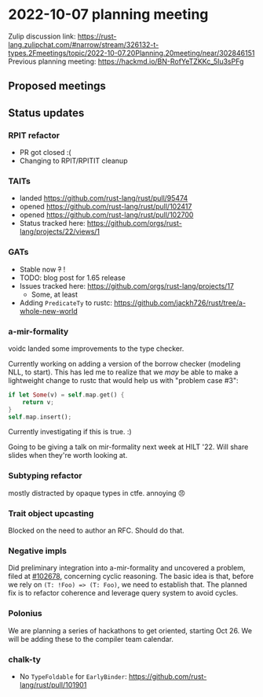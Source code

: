 # 2022-10-07 planning meeting

Zulip discussion link: https://rust-lang.zulipchat.com/#narrow/stream/326132-t-types.2Fmeetings/topic/2022-10-07.20Planning.20meeting/near/302846151
Previous planning meeting: https://hackmd.io/BN-RofYeTZKKc_5Iu3sPFg

## Proposed meetings

## Status updates

### RPIT refactor

* PR got closed :(
* Changing to RPIT/RPITIT cleanup

### TAITs

* landed https://github.com/rust-lang/rust/pull/95474
* opened https://github.com/rust-lang/rust/pull/102417
* opened https://github.com/rust-lang/rust/pull/102700
* Status tracked here: https://github.com/orgs/rust-lang/projects/22/views/1

### GATs

* Stable now ~~?~~ !
* TODO: blog post for 1.65 release
* Issues tracked here: https://github.com/orgs/rust-lang/projects/17
    * Some, at least
* Adding `PredicateTy` to rustc: https://github.com/jackh726/rust/tree/a-whole-new-world

### a-mir-formality

voidc landed some improvements to the type checker.

Currently working on adding a version of the borrow checker (modeling NLL, to start). This has led me to realize that we *may* be able to make a lightweight change to rustc that would help us with "problem case #3":

```rust
if let Some(v) = self.map.get() {
    return v;
}
self.map.insert();
```

Currently investigating if this is true. :) 

Going to be giving a talk on mir-formality next week at HILT '22. Will share slides when they're worth looking at.

### Subtyping refactor

mostly distracted by opaque types in ctfe. annoying :angry: 

### Trait object upcasting

Blocked on the need to author an RFC. Should do that.

### Negative impls

Did preliminary integration into a-mir-formality and uncovered a problem, filed at [#102678], concerning cyclic reasoning. The basic idea is that, before we rely on `(T: !Foo) => (T: Foo)`, we need to establish that. The planned fix is to refactor coherence and leverage query system to avoid cycles.

[#102678]: https://github.com/rust-lang/rust/issues/102678

### Polonius

We are planning a series of hackathons to get oriented, starting Oct 26. We will be adding these to the compiler team calendar.

### chalk-ty

* No `TypeFoldable` for `EarlyBinder`: https://github.com/rust-lang/rust/pull/101901
